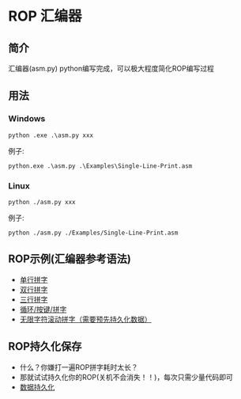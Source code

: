 # ROP 汇编器

## 简介

汇编器(asm.py) python编写完成，可以极大程度简化ROP编写过程

## 用法

### Windows
```
python .exe .\asm.py xxx
```
例子:
```
python.exe .\asm.py .\Examples\Single-Line-Print.asm
```
### Linux
```
python ./asm.py xxx
```
例子:
```
python ./asm.py ./Examples/Single-Line-Print.asm
```

## ROP示例(汇编器参考语法)

- [单行拼字](./Examples/Single-Line-Print.asm)  
- [双行拼字](./Examples/Double-Line-Print.asm)
- [三行拼字](./Examples/Triple-Line-Print.asm)
- [循环/按键/拼字](./Examples/Loop.asm)
- [无限字符滚动拼字（需要预先持久化数据）](./Examples/RollingPrint.asm)

## ROP持久化保存
- 什么？你嫌打一遍ROP拼字耗时太长？   
- 那就试试持久化你的ROP(关机不会消失！！)，每次只需少量代码即可
- [数据持久化](./Examples/Persistence/DataPersistence.md)
